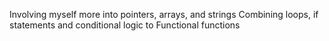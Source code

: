 Involving myself more into pointers, arrays, and strings
Combining loops, if statements and conditional logic to
Functional functions
